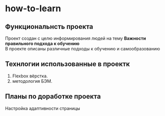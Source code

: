 # how-to-learn  

## Функциональнсть проекта  
Проект создан с целю информирования людей на тему __Важности правильного подхода к обучению__  
В проекте описаны различные подходы к обучению и самообразованию  
## Технлогии использованные в проектк  
1. Flexbox вёрстка.  
2. методология БЭМ.  
## Планы по доработке проекта  
Настройка адаптивности страницы
